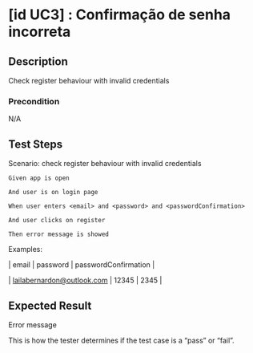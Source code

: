 # [id UC3] : Confirmação de senha incorreta

## Description

Check register behaviour with invalid credentials

### Precondition

N/A

## Test Steps

  Scenario: check register behaviour with invalid credentials
  
    Given app is open
    
    And user is on login page
    
    When user enters <email> and <password> and <passwordConfirmation>
    
    And user clicks on register 
    
    Then error message is showed

    
  Examples:
  
  | email | password | passwordConfirmation |
  
  | lailabernardon@outlook.com | 12345 |  2345 |

## Expected Result

Error message

This is how the tester determines if the test case is a “pass” or “fail”.

